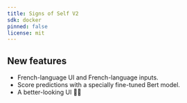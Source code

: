 ```yaml
---
title: Signs of Self V2
sdk: docker
pinned: false
license: mit
---
```


## New features

- French-language UI and French-language inputs.
- Score predictions with a specially fine-tuned Bert model.
- A better-looking UI 💅🏼

